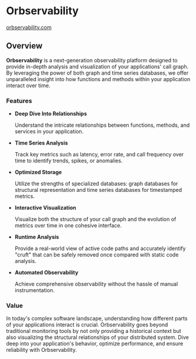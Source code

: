 # Orbservability

[orbservability.com](https://www.orbservability.com/)

## Overview

**Orbservability** is a next-generation observability platform designed to provide in-depth analysis and visualization of your applications' call graph. By leveraging the power of both graph and time series databases, we offer unparalleled insight into how functions and methods within your application interact over time.

### Features

- **Deep Dive Into Relationships**

    Understand the intricate relationships between functions, methods, and services in your application.
  
- **Time Series Analysis**

    Track key metrics such as latency, error rate, and call frequency over time to identify trends, spikes, or anomalies.
  
- **Optimized Storage**

    Utilize the strengths of specialized databases: graph databases for structural representation and time series databases for timestamped metrics.
  
- **Interactive Visualization**

    Visualize both the structure of your call graph and the evolution of metrics over time in one cohesive interface.

- **Runtime Analysis**

    Provide a real-world view of active code paths and accurately identify "cruft" that can be safely removed once compared with static code analysis.
  
- **Automated Observability**

    Achieve comprehensive observability without the hassle of manual instrumentation.

### Value

In today's complex software landscape, understanding how different parts of your applications interact is crucial. Orbservability goes beyond traditional monitoring tools by not only providing a historical context but also visualizing the structural relationships of your distributed system. Dive deep into your application's behavior, optimize performance, and ensure reliability with Orbservability.
